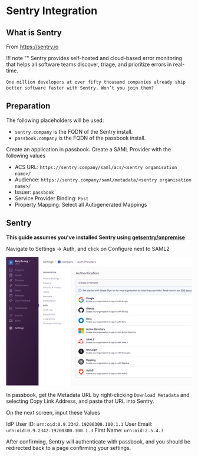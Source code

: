 # Sentry Integration

## What is Sentry

From https://sentry.io

!!! note ""
    Sentry provides self-hosted and cloud-based error monitoring that helps all software
    teams discover, triage, and prioritize errors in real-time.

    One million developers at over fifty thousand companies already ship
    better software faster with Sentry. Won’t you join them?

## Preparation

The following placeholders will be used:

- `sentry.company` is the FQDN of the Sentry install.
- `passbook.company` is the FQDN of the passbook install.

Create an application in passbook. Create a SAML Provider with the following values

- ACS URL: `https://sentry.company/saml/acs/<sentry organisation name>/`
- Audience: `https://sentry.company/saml/metadata/<sentry organisation name>/`
- Issuer: `passbook`
- Service Provider Binding: `Post`
- Property Mapping: Select all Autogenerated Mappings

## Sentry

**This guide assumes you've installed Sentry using [getsentry/onpremise](https://github.com/getsentry/onpremise)**

Navigate to Settings -> Auth, and click on Configure next to SAML2

![](./auth.png)

In passbook, get the Metadata URL by right-clicking `Download Metadata` and selecting Copy Link Address, and paste that URL into Sentry.

On the next screen, input these Values

IdP User ID: `urn:oid:0.9.2342.19200300.100.1.1`
User Email: `urn:oid:0.9.2342.19200300.100.1.3`
First Name: `urn:oid:2.5.4.3`

After confirming, Sentry will authenticate with passbook, and you should be redirected back to a page confirming your settings.
